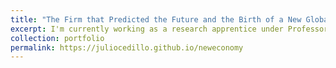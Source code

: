 ```yaml
---
title: "The Firm that Predicted the Future and the Birth of a New Global Economy"
excerpt: I'm currently working as a research apprentice under Professor Lara-Millán, click here for more information.
collection: portfolio
permalink: https://juliocedillo.github.io/neweconomy
---
```


